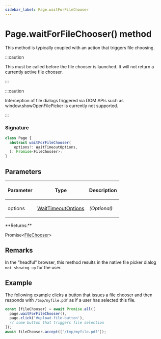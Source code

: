 ```yaml
---
sidebar_label: Page.waitForFileChooser
---
```


# Page.waitForFileChooser() method

This method is typically coupled with an action that triggers file choosing.

:::caution

This must be called before the file chooser is launched. It will not return a currently active file chooser.

:::

:::caution

Interception of file dialogs triggered via DOM APIs such as window.showOpenFilePicker is currently not supported.

:::

### Signature

```typescript
class Page {
  abstract waitForFileChooser(
    options?: WaitTimeoutOptions,
  ): Promise<FileChooser>;
}
```

## Parameters

<table><thead><tr><th>

Parameter

</th><th>

Type

</th><th>

Description

</th></tr></thead>
<tbody><tr><td>

options

</td><td>

[WaitTimeoutOptions](./puppeteer.waittimeoutoptions.md)

</td><td>

_(Optional)_

</td></tr>
</tbody></table>
**Returns:**

Promise&lt;[FileChooser](./puppeteer.filechooser.md)&gt;

## Remarks

In the "headful" browser, this method results in the native file picker dialog `not showing up` for the user.

## Example

The following example clicks a button that issues a file chooser and then responds with `/tmp/myfile.pdf` as if a user has selected this file.

```ts
const [fileChooser] = await Promise.all([
  page.waitForFileChooser(),
  page.click('#upload-file-button'),
  // some button that triggers file selection
]);
await fileChooser.accept(['/tmp/myfile.pdf']);
```
